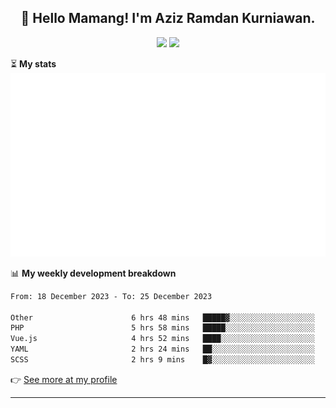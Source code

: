 <h2 align="center">👋 Hello Mamang! I'm Aziz Ramdan Kurniawan.</h2>  
<p align="center">
  <img src="https://komarev.com/ghpvc/?username=azizramdan">
  <img src="https://wakatime.com/badge/user/90056fa0-4c31-4eca-954e-2a3ac05896f9.svg">
</p>
    
⏳ **My stats**  
![](https://raw.githubusercontent.com/azizramdan/github-stats/master/generated/overview.svg#gh-dark-mode-only)

📊 **My weekly development breakdown**
<!--START_SECTION:waka-->

```txt
From: 18 December 2023 - To: 25 December 2023

Other                      6 hrs 48 mins   █████▓░░░░░░░░░░░░░░░░░░░   22.55 %
PHP                        5 hrs 58 mins   █████░░░░░░░░░░░░░░░░░░░░   19.79 %
Vue.js                     4 hrs 52 mins   ████░░░░░░░░░░░░░░░░░░░░░   16.13 %
YAML                       2 hrs 24 mins   ██░░░░░░░░░░░░░░░░░░░░░░░   07.98 %
SCSS                       2 hrs 9 mins    █▓░░░░░░░░░░░░░░░░░░░░░░░   07.14 %
```

<!--END_SECTION:waka-->
👉 [See more at my profile](https://wakatime.com/@azizramdan)
***
